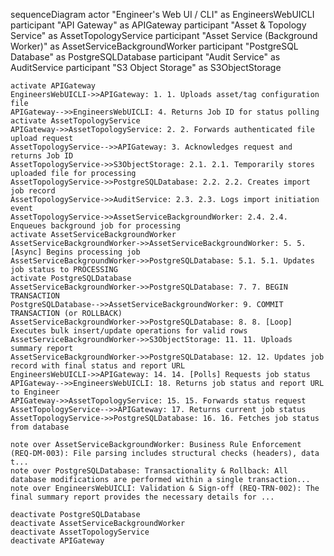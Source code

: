 sequenceDiagram
    actor "Engineer's Web UI / CLI" as EngineersWebUICLI
    participant "API Gateway" as APIGateway
    participant "Asset & Topology Service" as AssetTopologyService
    participant "Asset Service (Background Worker)" as AssetServiceBackgroundWorker
    participant "PostgreSQL Database" as PostgreSQLDatabase
    participant "Audit Service" as AuditService
    participant "S3 Object Storage" as S3ObjectStorage

    activate APIGateway
    EngineersWebUICLI->>APIGateway: 1. 1. Uploads asset/tag configuration file
    APIGateway-->>EngineersWebUICLI: 4. Returns Job ID for status polling
    activate AssetTopologyService
    APIGateway->>AssetTopologyService: 2. 2. Forwards authenticated file upload request
    AssetTopologyService-->>APIGateway: 3. Acknowledges request and returns Job ID
    AssetTopologyService->>S3ObjectStorage: 2.1. 2.1. Temporarily stores uploaded file for processing
    AssetTopologyService->>PostgreSQLDatabase: 2.2. 2.2. Creates import job record
    AssetTopologyService->>AuditService: 2.3. 2.3. Logs import initiation event
    AssetTopologyService->>AssetServiceBackgroundWorker: 2.4. 2.4. Enqueues background job for processing
    activate AssetServiceBackgroundWorker
    AssetServiceBackgroundWorker->>AssetServiceBackgroundWorker: 5. 5. [Async] Begins processing job
    AssetServiceBackgroundWorker->>PostgreSQLDatabase: 5.1. 5.1. Updates job status to PROCESSING
    activate PostgreSQLDatabase
    AssetServiceBackgroundWorker->>PostgreSQLDatabase: 7. 7. BEGIN TRANSACTION
    PostgreSQLDatabase-->>AssetServiceBackgroundWorker: 9. COMMIT TRANSACTION (or ROLLBACK)
    AssetServiceBackgroundWorker->>PostgreSQLDatabase: 8. 8. [Loop] Executes bulk insert/update operations for valid rows
    AssetServiceBackgroundWorker->>S3ObjectStorage: 11. 11. Uploads summary report
    AssetServiceBackgroundWorker->>PostgreSQLDatabase: 12. 12. Updates job record with final status and report URL
    EngineersWebUICLI->>APIGateway: 14. 14. [Polls] Requests job status
    APIGateway-->>EngineersWebUICLI: 18. Returns job status and report URL to Engineer
    APIGateway->>AssetTopologyService: 15. 15. Forwards status request
    AssetTopologyService-->>APIGateway: 17. Returns current job status
    AssetTopologyService->>PostgreSQLDatabase: 16. 16. Fetches job status from database

    note over AssetServiceBackgroundWorker: Business Rule Enforcement (REQ-DM-003): File parsing includes structural checks (headers), data t...
    note over PostgreSQLDatabase: Transactionality & Rollback: All database modifications are performed within a single transaction...
    note over EngineersWebUICLI: Validation & Sign-off (REQ-TRN-002): The final summary report provides the necessary details for ...

    deactivate PostgreSQLDatabase
    deactivate AssetServiceBackgroundWorker
    deactivate AssetTopologyService
    deactivate APIGateway
